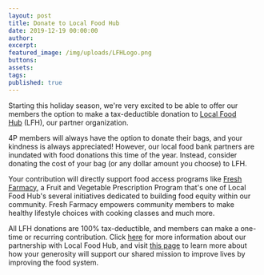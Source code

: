 ```yaml
---
layout: post
title: Donate to Local Food Hub
date: 2019-12-19 00:00:00
author:
excerpt:
featured_image: /img/uploads/LFHLogo.png
buttons:
assets:
tags:
published: true
---
```


<div class="editable"><p>Starting this holiday season, we're very excited to be able to offer our members the option to make a tax-deductible donation to&nbsp;<a href="https://www.localfoodhub.org/about-us/">Local Food Hub</a>&nbsp;(LFH), our partner organization.</p><p>4P members will always have the option to donate their bags, and your kindness is always appreciated! However, our local food bank partners are inundated with food donations this time of the year. Instead, consider donating the cost of your bag (or any dollar amount you choose) to LFH.</p><p>Your contribution will directly support food access programs like&nbsp;<a href="https://www.localfoodhub.org/program/food-access/">Fresh Farmacy</a>, a Fruit and Vegetable Prescription Program that's one of Local Food Hub's several initiatives dedicated to building food equity within our community. Fresh Farmacy empowers community members to make healthy lifestyle choices with cooking classes and much more.</p><p>All LFH donations are 100% tax-deductible, and members can make a one-time or recurring contribution. Click&nbsp;<a href="http://4pfoods.com/partnership-with-local-food-hub/">here</a>&nbsp;for more information about our partnership with Local Food Hub, and visit&nbsp;<a href="https://www.localfoodhub.org/4pshare/">this page</a>&nbsp;to learn more about how your generosity will support our shared mission to improve lives by improving the food system.</p></div>